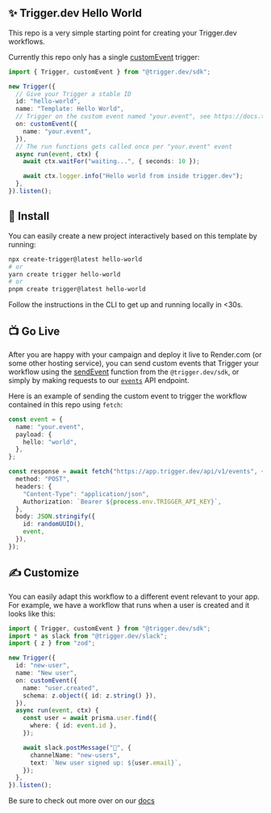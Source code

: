 ## ✨ Trigger.dev Hello World

This repo is a very simple starting point for creating your Trigger.dev workflows.

Currently this repo only has a single [customEvent](https://docs.trigger.dev/triggers/custom-events) trigger:

```ts
import { Trigger, customEvent } from "@trigger.dev/sdk";

new Trigger({
  // Give your Trigger a stable ID
  id: "hello-world",
  name: "Template: Hello World",
  // Trigger on the custom event named "your.event", see https://docs.trigger.dev/triggers/custom-events
  on: customEvent({
    name: "your.event",
  }),
  // The run functions gets called once per "your.event" event
  async run(event, ctx) {
    await ctx.waitFor("waiting...", { seconds: 10 });

    await ctx.logger.info("Hello world from inside trigger.dev");
  },
}).listen();
```

## 🔧 Install

You can easily create a new project interactively based on this template by running:

```sh
npx create-trigger@latest hello-world
# or
yarn create trigger hello-world
# or
pnpm create trigger@latest hello-world
```

Follow the instructions in the CLI to get up and running locally in <30s.

## 📺 Go Live

After you are happy with your campaign and deploy it live to Render.com (or some other hosting service), you can send custom events that Trigger your workflow using the [sendEvent](https://docs.trigger.dev/reference/send-event) function from the `@trigger.dev/sdk`, or simply by making requests to our [`events`](https://docs.trigger.dev/api-reference/events/sendEvent) API endpoint.

Here is an example of sending the custom event to trigger the workflow contained in this repo using `fetch`:

```ts
const event = {
  name: "your.event",
  payload: {
    hello: "world",
  },
};

const response = await fetch("https://app.trigger.dev/api/v1/events", {
  method: "POST",
  headers: {
    "Content-Type": "application/json",
    Authorization: `Bearer ${process.env.TRIGGER_API_KEY}`,
  },
  body: JSON.stringify({
    id: randomUUID(),
    event,
  }),
});
```

## ✍️ Customize

You can easily adapt this workflow to a different event relevant to your app. For example, we have a workflow that runs when a user is created and it looks like this:

```ts
import { Trigger, customEvent } from "@trigger.dev/sdk";
import * as slack from "@trigger.dev/slack";
import { z } from "zod";

new Trigger({
  id: "new-user",
  name: "New user",
  on: customEvent({
    name: "user.created",
    schema: z.object({ id: z.string() }),
  }),
  async run(event, ctx) {
    const user = await prisma.user.find({
      where: { id: event.id },
    });

    await slack.postMessage("🚨", {
      channelName: "new-users",
      text: `New user signed up: ${user.email}`,
    });
  },
}).listen();
```

Be sure to check out more over on our [docs](https://docs.trigger.dev)
